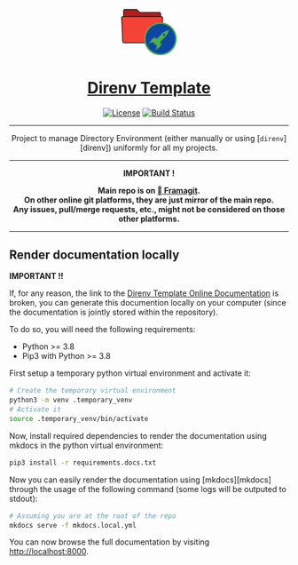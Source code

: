 <div align="center" style="text-align: center;">

  <!-- Project Title -->
  <a href="https://framagit.org/rdeville.public/my_programs/direnv_template/">
    <img src="./docs/assets/img/direnv_template_logo.png" width="100px">
    <h1>Direnv Template</h1>
  </a>

  <!-- Project Badges -->
  [![License][license_badge]][license]
  [![Build Status][build_status_badge]][build_status]

--------------------------------------------------------------------------------

Project to manage Directory Environment (either manually or using
[`direnv`][direnv]) uniformly for all my projects.

--------------------------------------------------------------------------------

  <b>
IMPORTANT !

Main repo is on [ Framagit][repo_url].<br>
On other online git platforms, they are just mirror of the main repo.<br>
Any issues, pull/merge requests, etc., might not be considered on those other
platforms.
  </b>
</div>

--------------------------------------------------------------------------------

[repo_url]: https://framagit.org/rdeville.public/my_programs/direnv_template
[license_badge]: https://img.shields.io/badge/Licence-GPLv3-informational?style=flat-square&logo=appveyor
[license]: LICENSE
[build_status_badge]: https://gitlab.liris.cnrs.fr/pagoda/tools/direnv_template/badges/master/pipeline.svg?style=flat-square&logo=appveyor
[build_status]: https://gitlab.liris.cnrs.fr/pagoda/tools/direnv_template/commits/master

## Render documentation locally

**IMPORTANT !!**

If, for any reason, the link to the [Direnv Template Online
Documentation][direnv_template_online_doc] is broken, you can generate this
documention locally on your computer (since the documentation is jointly stored
within the repository).

To do so, you will need the following requirements:

  - Python >= 3.8
  - Pip3 with Python >= 3.8

First setup a temporary python virtual environment and activate it:

```bash
# Create the temporary virtual environment
python3 -m venv .temporary_venv
# Activate it
source .temporary_venv/bin/activate
```
Now, install required dependencies to render the documentation using mkdocs in
the python virtual environment:

```bash
pip3 install -r requirements.docs.txt
```

Now you can easily render the documentation using [mkdocs][mkdocs] through the
usage of the following command (some logs will be outputed to stdout):

```bash
# Assuming you are at the root of the repo
mkdocs serve -f mkdocs.local.yml
```

You can now browse the full documentation by visiting
[http://localhost:8000][localhost].

[localhost]: https://localhost:8000

<!-- Links used multiple times in multiple sections -->
[direnv_template_online_doc]: https://docs.romaindeville.fr/my_dotfiles/direnv_template/index.html
<!-- vim-markdown-toc GitLab -->

<!-- vim-markdown-toc -->
